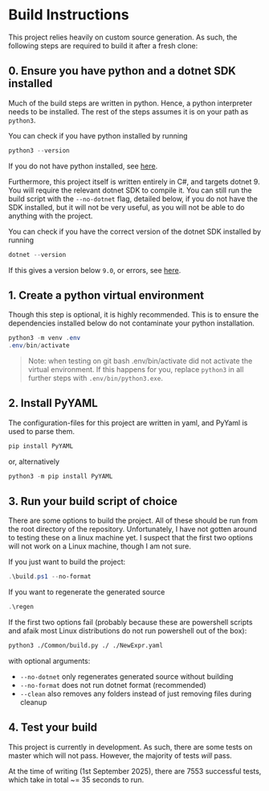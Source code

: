 # Build Instructions
This project relies heavily on custom source generation. As such, the following steps are required to build it after a fresh clone:

## 0. Ensure you have python and a dotnet SDK installed
Much of the build steps are written in python. Hence, a python interpreter needs to be installed. The rest of the steps assumes it is on your path as `python3`.

You can check if you have python installed by running
```powershell
python3 --version
```

If you do not have python installed, see [here](https://www.python.org/downloads/).

Furthermore, this project itself is written entirely in C#, and targets dotnet 9. You will require the relevant dotnet SDK to compile it. You can still run the build script with the `--no-dotnet` flag, detailed below, if you do not have the SDK installed, but it will not be very useful, as you will not be able to do anything with the project.

You can check if you have the correct version of the dotnet SDK installed by running

```powershell
dotnet --version
```

If this gives a version below `9.0`, or errors, see [here](https://dotnet.microsoft.com/en-us/download).

## 1. Create a python virtual environment

Though this step is optional, it is highly recommended. This is to ensure the dependencies installed below do not contaminate your python installation.

```powershell
python3 -m venv .env
.env/bin/activate
```
> Note: when testing on git bash .env/bin/activate did not activate the virtual environment. If this happens for you, replace `python3` in all further steps with `.env/bin/python3.exe`.
## 2. Install PyYAML
The configuration-files for this project are written in yaml, and PyYaml is used to parse them.

```powershell
pip install PyYAML
```
or, alternatively

```powershell
python3 -m pip install PyYAML
```

## 3. Run your build script of choice

There are some options to build the project. All of these should be run from the root directory of the repository. Unfortunately, I have not gotten around to testing these on a linux machine yet. I suspect that the first two options will not work on a Linux machine, though I am not sure.

If you just want to build the project:

```powershell
.\build.ps1 --no-format
```

If you want to regenerate the generated source

```powershell
.\regen
```

If the first two options fail (probably because these are powershell scripts and afaik most Linux distributions do not run powershell out of the box):

```bash
python3 ./Common/build.py ./ ./NewExpr.yaml
```

with optional arguments:
- `--no-dotnet` only regenerates generated source without building
- `--no-format` does not run dotnet format (recommended)
- `--clean` also removes any folders instead of just removing files during cleanup

## 4. Test your build

This project is currently in development. As such, there are some tests on master which will not pass. However, the majority of tests *will* pass.

At the time of writing (1st September 2025), there are 7553 successful tests, which take in total ~= 35 seconds to run.
